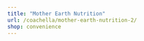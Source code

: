 ```yaml
---
title: "Mother Earth Nutrition"
url: /coachella/mother-earth-nutrition-2/
shop: convenience
---
```

